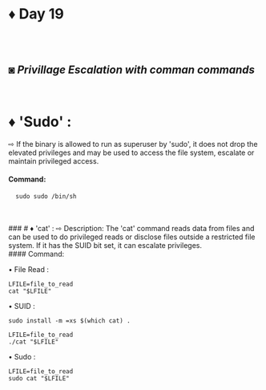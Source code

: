 
# ♦ Day 19
</br>
</br>

## ◙ ***Privillage Escalation with comman commands***
 </br>
 
# ♦ 'Sudo' : 
   ⇨  If the binary is allowed to run as superuser by 'sudo', it does not drop the elevated privileges and may be used to access the file system, escalate or maintain privileged access.
</br>
#### Command:

      sudo sudo /bin/sh

   </br>
   </br>
### # ♦ 'cat' :  
   ⇨  Description: The 'cat' command reads data from files and can be used to do privileged reads or disclose files outside a restricted file system. If it has the SUID bit set, it can escalate privileges.
</br>
#### Command: 

   • File Read :

    LFILE=file_to_read
    cat "$LFILE"

   • SUID :

    sudo install -m =xs $(which cat) .

    LFILE=file_to_read
    ./cat "$LFILE"

   • Sudo :

    LFILE=file_to_read
    sudo cat "$LFILE"
